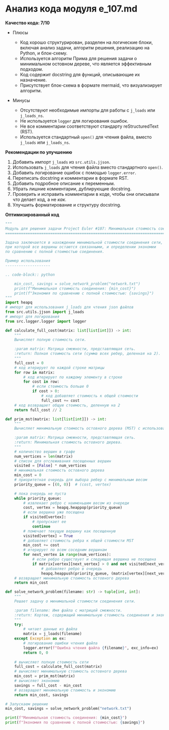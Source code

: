 # Анализ кода модуля e_107.md

**Качество кода: 7/10**

-   Плюсы
    *   Код хорошо структурирован, разделен на логические блоки, включая анализ задачи, алгоритм решения, реализацию на Python, и блок-схему.
    *   Используется алгоритм Прима для решения задачи о минимальном остовном дереве, что является эффективным подходом.
    *   Код содержит docstring для функций, описывающие их назначение.
    *   Присутствует блок-схема в формате mermaid, что визуализирует алгоритм.

-   Минусы
    *   Отсутствуют необходимые импорты для работы с `j_loads` или `j_loads_ns`.
    *   Не используется `logger` для логирования ошибок.
    *   Не все комментарии соответствуют стандарту reStructuredText (RST).
    *   Используется стандартный `open()` для чтения файла, вместо `j_loads` или `j_loads_ns`.

**Рекомендации по улучшению**

1.  Добавить импорт `j_loads` из `src.utils.jjson`.
2.  Использовать `j_loads` для чтения файла вместо стандартного `open()`.
3.  Добавить логирование ошибок с помощью `logger.error`.
4.  Переписать docstring и комментарии в формате RST.
5.  Добавить подробное описание к переменным.
6.  Убрать лишние комментарии, дублирующие docstring.
7.  Проверить и исправить комментарии в коде, чтобы они описывали *что* делает код, а не *как*.
8.  Улучшить форматирование и структуру docstring.

**Оптимизированный код**

```python
"""
Модуль для решения задачи Project Euler #107: Минимальная стоимость соединения.
==========================================================================

Задача заключается в нахождении минимальной стоимости соединения сети,
при которой все вершины остаются связанными, и определении экономии
по сравнению с полной стоимостью соединения.

Пример использования
--------------------

.. code-block:: python

    min_cost, savings = solve_network_problem("network.txt")
    print(f"Минимальная стоимость соединения: {min_cost}")
    print(f"Экономия по сравнению с полной стоимостью: {savings}")
"""
import heapq
# импорт для использования j_loads для чтения json файлов
from src.utils.jjson import j_loads
# импорт для логирования
from src.logger.logger import logger

def calculate_full_cost(matrix: list[list[int]]) -> int:
    """
    Вычисляет полную стоимость сети.

    :param matrix: Матрица смежности, представляющая сеть.
    :return: Полная стоимость сети (сумма всех ребер, деленная на 2).
    """
    full_cost = 0
    # код итерирует по каждой строке матрицы
    for row in matrix:
        # код итерирует по каждому элементу в строке
        for cost in row:
            # если стоимость больше 0
            if cost > 0:
                # код добавляет стоимость к общей стоимости
                full_cost += cost
    # код возвращает общую стоимость, деленную на 2
    return full_cost // 2

def prim_mst(matrix: list[list[int]]) -> int:
    """
    Вычисляет минимальную стоимость остовного дерева (MST) с использованием алгоритма Прима.

    :param matrix: Матрица смежности, представляющая сеть.
    :return: Минимальная стоимость остовного дерева.
    """
    # количество вершин в графе
    num_vertices = len(matrix)
    # список для отслеживания посещенных вершин
    visited = [False] * num_vertices
    # минимальная стоимость остовного дерева
    min_cost = 0
    # приоритетная очередь для выбора ребер с минимальным весом
    priority_queue = [(0, 0)]  # (cost, vertex)

    # пока очередь не пуста
    while priority_queue:
        # извлекает ребро с наименьшим весом из очереди
        cost, vertex = heapq.heappop(priority_queue)
        # если вершина уже посещена
        if visited[vertex]:
            # пропускает ее
            continue
        # помечает текущую вершину как посещенную
        visited[vertex] = True
        # добавляет стоимость ребра к общей стоимости MST
        min_cost += cost
        # итерирует по всем соседним вершинам
        for next_vertex in range(num_vertices):
            # если ребро существует и следующая вершина не посещена
            if matrix[vertex][next_vertex] > 0 and not visited[next_vertex]:
                # добавляет ребро в очередь
                heapq.heappush(priority_queue, (matrix[vertex][next_vertex], next_vertex))
    # возвращает минимальную стоимость остовного дерева
    return min_cost

def solve_network_problem(filename: str) -> tuple[int, int]:
    """
    Решает задачу о минимальной стоимости соединения сети.

    :param filename: Имя файла с матрицей смежности.
    :return: Кортеж, содержащий минимальную стоимость соединения и экономию по сравнению с полной стоимостью.
    """
    try:
        # читает данные из файла
        matrix = j_loads(filename)
    except Exception as ex:
        # логирование ошибки чтения файла
        logger.error(f"Ошибка чтения файла {filename}", exc_info=ex)
        return 0, 0
    
    # вычисляет полную стоимость сети
    full_cost = calculate_full_cost(matrix)
    # вычисляет минимальную стоимость остовного дерева
    min_cost = prim_mst(matrix)
    # вычисляет экономию
    savings = full_cost - min_cost
    # возвращает минимальную стоимость и экономию
    return min_cost, savings

# Запускаем решение
min_cost, savings = solve_network_problem("network.txt")

print(f"Минимальная стоимость соединения: {min_cost}")
print(f"Экономия по сравнению с полной стоимостью: {savings}")
```